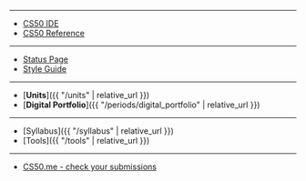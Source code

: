 ***

* <a href="https://cs50.io/" target="_blank">CS50 IDE</a>
* <a href="https://reference.cs50.net/" target="_blank">CS50 Reference</a>

***

* <a href="https://cs50.statuspage.io/" target="_blank">Status Page</a>
* <a href="https://cs50.readthedocs.io/style/c/" target="_blank">Style Guide</a>

<!-- ***

* [Period 1]({{ "/periods/1" | relative_url }})
* [Period 5]({{ "/periods/5" | relative_url }})-->

***

* [**Units**]({{ "/units" | relative_url }})
* [**Digital Portfolio**]({{ "/periods/digital_portfolio" | relative_url }})

***

* [Syllabus]({{ "/syllabus" | relative_url }})
* [Tools]({{ "/tools" | relative_url }})

***

* <a href="https://cs50.me/" target="_blank">CS50.me - check your submissions</a>
